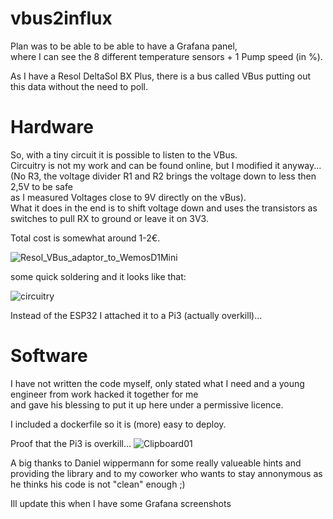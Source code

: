# vbus2influx

Plan was to be able to be able to have a Grafana panel,<br>
where I can see the 8 different temperature sensors + 1 Pump speed (in %).<br>

As I have a Resol DeltaSol BX Plus, there is a bus called VBus putting out this data without the need to poll.<br>

# Hardware

So, with a tiny circuit it is possible to listen to the VBus.<br>
Circuitry is not my work and can be found online, but I modified it anyway...<br>
(No R3, the voltage divider R1 and R2 brings the voltage down to less then 2,5V to be safe<br>
as I measured Voltages close to 9V directly on the vBus).<br>
What it does in the end is to shift voltage down and uses the transistors as switches to pull RX to ground or leave it on 3V3.<br>

Total cost is somewhat around 1-2€.

![Resol_VBus_adaptor_to_WemosD1Mini](https://user-images.githubusercontent.com/6953309/181694190-ed17f850-7d52-4fff-897e-6f5f72776b70.png)

some quick soldering and it looks like that:

![circuitry](https://user-images.githubusercontent.com/6953309/181695276-468818aa-a619-4abc-9a7b-62f771904203.jpg)

Instead of the ESP32 I attached it to a Pi3 (actually overkill)...

# Software

I have not written the code myself, only stated what I need and a young engineer from work hacked it together for me<br>
and gave his blessing to put it up here under a permissive licence.<br>

I included a dockerfile so it is (more) easy to deploy.

Proof that the Pi3 is overkill...
![Clipboard01](https://user-images.githubusercontent.com/6953309/181697857-e6a26a3e-ba0e-4dd4-9741-4b94376aa0f4.png)

A big thanks to Daniel wippermann for some really valueable hints and providing the library
and to my coworker who wants to stay annonymous as he thinks his code is not "clean" enough ;)<br>

Ill update this when I have some Grafana screenshots
